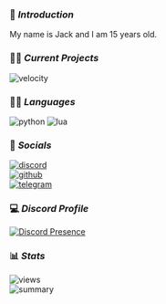 ### 👋 _Introduction_
My name is Jack and I am 15 years old.


### 👷‍♂️ _Current Projects_
![velocity](https://img.shields.io/badge/Velocity%20roleplay-F40552?style=for-the-badge&logo=fivem&logoColor=white)


### 👨‍💻 _Languages_
![python](https://img.shields.io/badge/Python-3776AB?style=for-the-badge&logo=python&logoColor=white)
![lua](https://img.shields.io/badge/Lua-2C2D72?style=for-the-badge&logo=lua&logoColor=white)


### 📲 _Socials_
[![discord](https://img.shields.io/badge/discord-unknusr-5865F2?style=for-the-badge&logo=discord&logoColor=white)](https://discord.com/users/845270168221646889)
<br>
[![github](https://img.shields.io/badge/github-unknusr-181717?style=for-the-badge&logo=github&logoColor=white)](https://github.com/syntax-87)
<br>
[![telegram](https://img.shields.io/badge/telegram-unknusr-26A5E4?style=for-the-badge&logo=telegram&logoColor=white)](https://t.me/syntax_87)


### 💻 _Discord Profile_
[![Discord Presence](https://lanyard.cnrad.dev/api/845270168221646889?&borderRadius=20px&idleMessage=Probably%20sleeping)](https://discord.com/users/845270168221646889)


### 📊 _Stats_
![views](https://komarev.com/ghpvc/?username=unknusr)
<br>
![summary](http://github-profile-summary-cards.vercel.app/api/cards/profile-details?username=kigzee&theme=github_dark)
